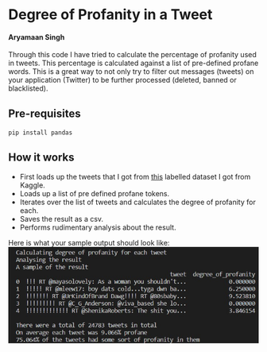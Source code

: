 # Degree of Profanity in a Tweet
#### Aryamaan Singh

Through this code I have tried to calculate the percentage of profanity used in tweets. This percentage is calculated against a list of pre-defined profane words.
This is a great way to not only try to filter out messages (tweets) on your application (Twitter) to be further processed (deleted, banned or blacklisted).

## Pre-requisites
```sh
pip install pandas
```

## How it works

- First loads up the tweets that I got from [this](https://www.kaggle.com/datasets/mrmorj/hate-speech-and-offensive-language-dataset) labelled dataset I got from Kaggle.
- Loads up a list of pre defined profane tokens.
- Iterates over the list of tweets and calculates the degree of profanity for each.
- Saves the result as a csv.
- Performs rudimentary analysis about the result.

Here is what your sample output should look like:
![Alt text](/img/sample_output.jpg?raw=true "Sample Output")


